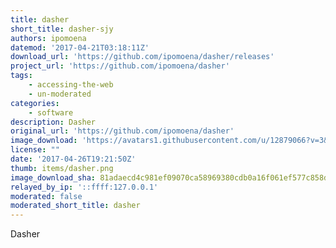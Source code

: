 ```yaml
---
title: dasher
short_title: dasher-sjy
authors: ipomoena
datemod: '2017-04-21T03:18:11Z'
download_url: 'https://github.com/ipomoena/dasher/releases'
project_url: 'https://github.com/ipomoena/dasher'
tags:
    - accessing-the-web
    - un-moderated
categories:
    - software
description: Dasher
original_url: 'https://github.com/ipomoena/dasher'
image_download: 'https://avatars1.githubusercontent.com/u/12879066?v=3&s=40'
license: ""
date: '2017-04-26T19:21:50Z'
thumb: items/dasher.png
image_download_sha: 81adaecd4c981ef09070ca58969380cdb0a16f061ef577c858dc726a2deb3733
relayed_by_ip: '::ffff:127.0.0.1'
moderated: false
moderated_short_title: dasher
---
```

Dasher